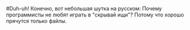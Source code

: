 <!--
**RicoDerous/ricoderous** is a ✨ _special_ ✨ repository because its `README.md` (this file) appears on your GitHub profile.

Here are some ideas to get you started:

- 🔭 I’m currently working on ...
- 🌱 I’m currently learning ...
- 👯 I’m looking to collaborate on ...
- 🤔 I’m looking for help with ...
- 💬 Ask me about ...
- 📫 How to reach me: ...
- 😄 Pronouns: ...
- ⚡ Fun fact: ...
-->


#Duh-uh!
Конечно, вот небольшая шутка на русском:
Почему программисты не любят играть в "скрывай ищи"?
Потому что хорошо прячутся только файлы.
